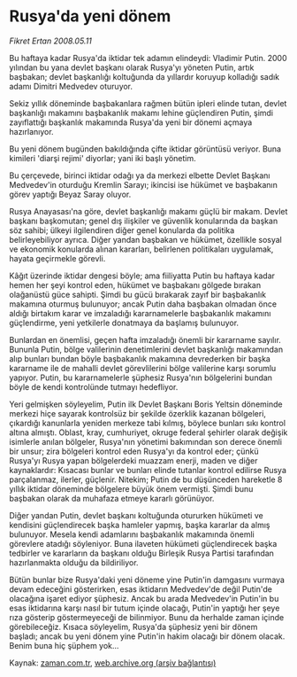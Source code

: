 # Rusya'da yeni dönem

*Fikret Ertan 2008.05.11*

<tr><td class="metin" colspan="2" style="padding-top: 20px; padding-left: 5px; padding-right: 10px;">Bu haftaya kadar Rusya'da iktidar tek adamın elindeydi: Vladimir Putin. 2000 yılından bu yana devlet başkanı olarak Rusya'yı yöneten Putin, artık başbakan; devlet başkanlığı koltuğunda da yıllardır koruyup kolladığı sadık adamı Dimitri Medvedev oturuyor.</td></tr><tr><td class="metin" colspan="2" style="padding-top: 20px; padding-left: 5px; padding-right: 10px;"><p>Sekiz yıllık döneminde başbakanlara rağmen bütün ipleri elinde tutan, devlet başkanlığı makamını başbakanlık makamı lehine güçlendiren Putin, şimdi zayıflattığı başkanlık makamında Rusya'da yeni bir dönemi açmaya hazırlanıyor.
<p> Bu yeni dönem bugünden bakıldığında çifte iktidar görüntüsü veriyor. Buna kimileri 'diarşi rejimi' diyorlar; yani iki başlı yönetim. 
<p> Bu çerçevede, birinci iktidar odağı ya da merkezi elbette Devlet Başkanı Medvedev'in oturduğu Kremlin Sarayı; ikincisi ise hükümet ve başbakanın görev yaptığı Beyaz Saray oluyor. 
<p> Rusya Anayasası'na göre, devlet başkanlığı makamı güçlü bir makam. Devlet başkanı başkomutan; genel dış ilişkiler ve güvenlik konularında da başkan söz sahibi; ülkeyi ilgilendiren diğer genel konularda da politika belirleyebiliyor ayrıca. Diğer yandan başbakan ve hükümet, özellikle sosyal ve ekonomik konularda alınan kararları, belirlenen politikaları uygulamak, hayata geçirmekle görevli.
<p> Kâğıt üzerinde iktidar dengesi böyle; ama fiiliyatta Putin bu haftaya kadar hemen her şeyi kontrol eden, hükümet ve başbakanı gölgede bırakan olağanüstü güce sahipti. Şimdi bu gücü bırakarak zayıf bir başbakanlık makamına oturmuş bulunuyor; ancak Putin daha başbakan olmadan önce aldığı birtakım karar ve imzaladığı kararnamelerle başbakanlık makamını güçlendirme, yeni yetkilerle donatmaya da başlamış bulunuyor.
<p> Bunlardan en önemlisi, geçen hafta imzaladığı önemli bir kararname sayılır. Bununla Putin, bölge valilerinin denetimlerini devlet başkanlığı makamından alıp bunları bundan böyle başbakanlık makamına devrederken bir başka kararname ile de mahalli devlet görevlilerini bölge valilerine karşı sorumlu yapıyor. Putin, bu kararnamelerle şüphesiz Rusya'nın bölgelerini bundan böyle de kendi kontrolünde tutmayı hedefliyor. 
<p> Yeri gelmişken söyleyelim, Putin ilk Devlet Başkanı Boris Yeltsin döneminde merkezi hiçe sayarak kontrolsüz bir şekilde özerklik kazanan bölgeleri, çıkardığı kanunlarla yeniden merkeze tabi kılmış, böylece bunları sıkı kontrol altına almıştı. Oblast, kray, cumhuriyet, okruge federal şehirler olarak değişik isimlerle anılan bölgeler, Rusya'nın yönetimi bakımından son derece önemli bir unsur; zira bölgeleri kontrol eden Rusya'yı da kontrol eder; çünkü Rusya'yı Rusya yapan bölgelerdeki muazzam enerji, maden ve diğer kaynaklardır: Kısacası bunlar ve bunları elinde tutanlar kontrol edilirse Rusya parçalanmaz, ilerler, güçlenir. Nitekim; Putin de bu düşünceden hareketle 8 yıllık iktidar döneminde bölgelere büyük önem vermişti. Şimdi bunu başbakan olarak da muhafaza etmeye kararlı görünüyor.
<p> Diğer yandan Putin, devlet başkanı koltuğunda otururken hükümeti ve kendisini güçlendirecek başka hamleler yapmış, başka kararlar da almış bulunuyor. Mesela kendi adamlarını başbakanlık makamında önemli görevlere atadığı söyleniyor. Buna ilaveten hükümeti güçlendirecek başka tedbirler ve kararların da başkanı olduğu Birleşik Rusya Partisi tarafından hazırlanmakta olduğu da bildiriliyor.
<p> Bütün bunlar bize Rusya'daki yeni döneme yine Putin'in damgasını vurmaya devam edeceğini gösterirken, esas iktidarın Medvedev'de değil Putin'de olacağına işaret ediyor şüphesiz. Ancak bu arada Medvedev'in Putin'in bu esas iktidarına karşı nasıl bir tutum içinde olacağı, Putin'in yaptığı her şeye rıza gösterip göstermeyeceği de bilinmiyor. Bunu da herhalde zaman içinde görebileceğiz. Kısaca söyleyelim, Rusya'da şüphesiz yeni bir dönem başladı; ancak bu yeni dönem yine Putin'in hakim olacağı bir dönem olacak. Benim buna hiç şüphem yok...<br/></p></p></p></p></p></p></p></p></p></td></tr>

Kaynak: [zaman.com.tr](http://zaman.com.tr/yazar.do?yazino=687816), [web.archive.org (arşiv bağlantısı)](http://web.archive.org/web/20080519095028/http://www.zaman.com.tr:80/yazar.do?yazino=687816)
